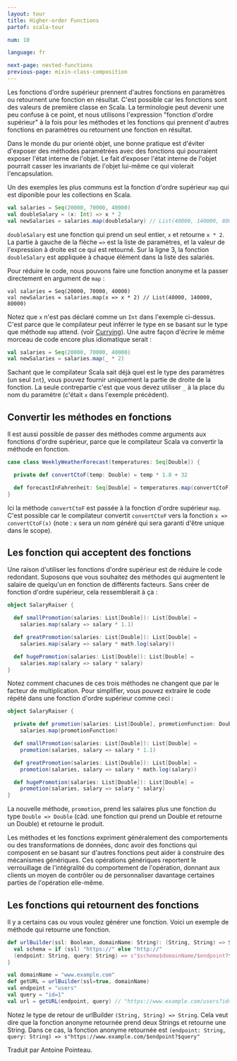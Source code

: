 ```yaml
---
layout: tour
title: Higher-order Functions
partof: scala-tour

num: 10

language: fr

next-page: nested-functions
previous-page: mixin-class-composition
---
```


Les fonctions d'ordre supérieur prennent d'autres fonctions en paramètres ou retournent une fonction en résultat. 
C'est possible car les fonctions sont des valeurs de première classe en Scala.
La terminologie peut devenir une peu confuse à ce point, et nous utilisons l'expression "fonction d'ordre supérieur" à la fois pour les méthodes et les fonctions qui prennent d'autres fonctions en paramètres ou retournent une fonction en résultat. 

Dans le monde du pur orienté objet, une bonne pratique est d'éviter d'exposer des méthodes paramétrées avec des fonctions qui pourraient exposer l'état interne de l'objet. Le fait d’exposer l'état interne de l'objet pourrait casser les invariants de l'objet lui-même ce qui violerait l'encapsulation.

Un des exemples les plus communs est la fonction d'ordre supérieur `map` qui est diponible pour les collections en Scala.

```scala mdoc
val salaries = Seq(20000, 70000, 40000)
val doubleSalary = (x: Int) => x * 2
val newSalaries = salaries.map(doubleSalary) // List(40000, 140000, 80000)
```

`doubleSalary` est une fonction qui prend un seul entier, `x` et retourne `x * 2`. La partie à gauche de la flèche `=>` est la liste de paramètres, et la valeur de l'expression à droite est ce qui est retourné. Sur la ligne 3, la fonction `doubleSalary` est appliquée à chaque élément dans la liste des salariés.

Pour réduire le code, nous pouvons faire une fonction anonyme et la passer directement en argument de `map` :

```scala:nest
val salaries = Seq(20000, 70000, 40000)
val newSalaries = salaries.map(x => x * 2) // List(40000, 140000, 80000)
```

Notez que `x` n'est pas déclaré comme un `Int` dans l'exemple ci-dessus. C'est parce que le compilateur peut inférrer le type en se basant sur le type que méthode `map` attend. (voir [Currying](/tour/multiple-parameter-lists.html)). Une autre façon d'écrire le même morceau de code encore plus idiomatique serait : 

```scala mdoc:nest
val salaries = Seq(20000, 70000, 40000)
val newSalaries = salaries.map(_ * 2)
```

Sachant que le compilateur Scala sait déjà quel est le type des paramètres (un seul `Int`), vous pouvez fournir uniquement la partie de droite de la fonction.
La seule contrepartie c'est que vous devez utiliser `_` à la place du nom du paramètre (c'était `x` dans l'exemple précédent).

## Convertir les méthodes en fonctions

Il est aussi possible de passer des méthodes comme arguments aux fonctions d'ordre supérieur, parce que le compilateur Scala va convertir la méthode en fonction.

```scala mdoc
case class WeeklyWeatherForecast(temperatures: Seq[Double]) {

  private def convertCtoF(temp: Double) = temp * 1.8 + 32

  def forecastInFahrenheit: Seq[Double] = temperatures.map(convertCtoF) // <-- passing the method convertCtoF
}
```

Ici la méthode `convertCtoF` est passée à la fonction d'ordre supérieur `map`. C'est possible car le compilateur convertit `convertCtoF` vers la fonction `x => convertCtoF(x)` (note : `x` sera un nom généré qui sera garanti d'être unique dans le scope).

## Les fonction qui acceptent des fonctions

Une raison d'utiliser les fonctions d'ordre supérieur est de réduire le code redondant. Suposons que vous souhaitez des méthodes qui augmentent le salaire de quelqu'un en fonction de différents facteurs. Sans créer de fonction d'ordre supérieur, cela ressemblerait à ça :

```scala mdoc
object SalaryRaiser {

  def smallPromotion(salaries: List[Double]): List[Double] =
    salaries.map(salary => salary * 1.1)

  def greatPromotion(salaries: List[Double]): List[Double] =
    salaries.map(salary => salary * math.log(salary))

  def hugePromotion(salaries: List[Double]): List[Double] =
    salaries.map(salary => salary * salary)
}
```

Notez comment chacunes de ces trois méthodes ne changent que par le facteur de multiplication.
Pour simplifier, vous pouvez extraire le code répété dans une fonction d'ordre supérieur comme ceci :

```scala mdoc:nest
object SalaryRaiser {

  private def promotion(salaries: List[Double], promotionFunction: Double => Double): List[Double] =
    salaries.map(promotionFunction)

  def smallPromotion(salaries: List[Double]): List[Double] =
    promotion(salaries, salary => salary * 1.1)

  def greatPromotion(salaries: List[Double]): List[Double] =
    promotion(salaries, salary => salary * math.log(salary))

  def hugePromotion(salaries: List[Double]): List[Double] =
    promotion(salaries, salary => salary * salary)
}
```

La nouvelle méthode, `promotion`, prend les salaires plus une fonction du type `Double => Double` (càd. une fonction qui prend un Double et retourne un Double) et retourne le produit.

Les méthodes et les fonctions expriment généralement des comportements ou des transformations de données, donc avoir des fonctions qui composent en se basant sur d'autres fonctions peut aider à construire des mécanismes génériques. Ces opérations génériques reportent le verrouillage de l'intégralité du comportement de l'opération, donnant aux clients un moyen de contrôler ou de personnaliser davantage certaines parties de l'opération elle-même.

## Les fonctions qui retournent des fonctions

Il y a certains cas ou vous voulez générer une fonction. Voici un exemple de méthode qui retourne une fonction.

```scala mdoc
def urlBuilder(ssl: Boolean, domainName: String): (String, String) => String = {
  val schema = if (ssl) "https://" else "http://"
  (endpoint: String, query: String) => s"$schema$domainName/$endpoint?$query"
}

val domainName = "www.example.com"
def getURL = urlBuilder(ssl=true, domainName)
val endpoint = "users"
val query = "id=1"
val url = getURL(endpoint, query) // "https://www.example.com/users?id=1": String
```

Notez le type de retour de urlBuilder `(String, String) => String`. Cela veut dire que la fonction anonyme retournée prend deux Strings et retourne une String. Dans ce cas, la fonction anonyme retournée est `(endpoint: String, query: String) => s"https://www.example.com/$endpoint?$query"`

Traduit par Antoine Pointeau.